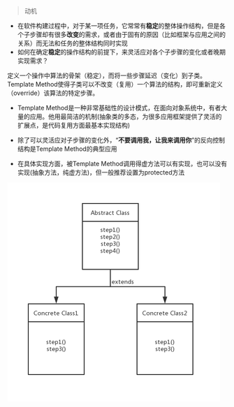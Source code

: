 > 动机
* 在软件构建过程中，对于某一项任务，它常常有**稳定**的整体操作结构，但是各个子步骤却有很多**改变**的需求，或者由于固有的原因（比如框架与应用之间的关系）而无法和任务的整体结构同时实现
* 如何在确定**稳定**的操作结构的前提下，来灵活应对各个子步骤的变化或者晚期实现需求？

 定义一个操作中算法的骨架（稳定），而将一些步骤延迟（变化）到子类。Template Method使得子类可以不改变（复用）一个算法的结构，即可重新定义（override）该算法的特定步骤。

 * Template Method是一种非常基础性的设计模式，在面向对象系统中，有者大量的应用。他用最简洁的机制(抽象类的多态，为很多应用框架提供了灵活的扩展点，是代码复用方面最基本实现结构)

 * 除了可以灵活应对子步骤的变化外，“**不要调用我，让我来调用你**”的反向控制结构是Template Method的典型应用

 * 在具体实现方面，被Template Method调用得虚方法可以有实现，也可以没有实现(抽象方法，纯虚方法)，但一般推荐设置为protected方法

  

  ![01_templateMethod](images\01_templateMethod.jpg)